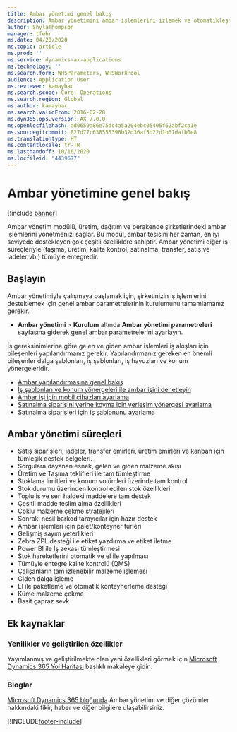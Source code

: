 ```yaml
---
title: Ambar yönetimi genel bakış
description: Ambar yönetimini ambar işlemlerini izlemek ve otomatikleştirmek için kullanın.
author: ShylaThompson
manager: tfehr
ms.date: 04/20/2020
ms.topic: article
ms.prod: ''
ms.service: dynamics-ax-applications
ms.technology: ''
ms.search.form: WHSParameters, WHSWorkPool
audience: Application User
ms.reviewer: kamaybac
ms.search.scope: Core, Operations
ms.search.region: Global
ms.author: kamaybac
ms.search.validFrom: 2016-02-28
ms.dyn365.ops.version: AX 7.0.0
ms.openlocfilehash: ad0659a86e75dc4a5a204ebc05405f62abf2ca1e
ms.sourcegitcommit: 827d77c638555396b32d36af5d22d1b61dafb0e8
ms.translationtype: HT
ms.contentlocale: tr-TR
ms.lasthandoff: 10/16/2020
ms.locfileid: "4439677"
---
```

# <a name="warehouse-management-overview"></a>Ambar yönetimine genel bakış

[!include [banner](../includes/banner.md)]

Ambar yönetim modülü, üretim, dağıtım ve perakende şirketlerindeki ambar işlemlerini yönetmenizi sağlar. Bu modül, ambar tesisini her zaman, en iyi seviyede destekleyen çok çeşitli özelliklere sahiptir. Ambar yönetimi diğer iş süreçleriyle (taşıma, üretim, kalite kontrol, satınalma, transfer, satış ve iadeler vb.) tümüyle entegredir.

## <a name="get-started"></a>Başlayın
Ambar yönetimiyle çalışmaya başlamak için, şirketinizin iş işlemlerini desteklemek için genel ambar parametrelerinin kurulumunu tamamlamanız gerekir.

- **Ambar yönetimi** > **Kurulum** altında **Ambar yönetimi parametreleri** sayfasına giderek genel ambar parametrelerini ayarlayın.

İş gereksinimlerine göre gelen ve giden ambar işlemleri iş akışları için bileşenleri yapılandırmanız gerekir. Yapılandırmanız gereken en önemli bileşenler dalga şablonları, iş şablonları, iş havuzları ve konum yönergeleridir.

- [Ambar yapılandırmasına genel bakış](warehouse-configuration.md)
- [İş şablonları ve konum yönergeleri ile ambar işini denetleyin](control-warehouse-location-directives.md)
- [Ambar işi için mobil cihazları ayarlama](configure-mobile-devices-warehouse.md)
- [Satınalma siparişini yerine koyma için yerleşim yönergesi ayarlama](../transportation/tasks/set-up-location-directive-purchase-order-put-away.md)
- [Satınalma siparişleri için iş şablonunu ayarlama](./tasks/set-up-work-template-purchase-orders.md)

## <a name="warehouse-management-processes"></a>Ambar yönetimi süreçleri
- Satış siparişleri, iadeler, transfer emirleri, üretim emirleri ve kanban için tümleşik destek belgeleri.  
- Sorgulara dayanan esnek, gelen ve giden malzeme akışı
- Üretim ve Taşıma teklifleri ile tam tümleştirme
- Stoklama limitleri ve konum volümleri üzerinde tam kontrol
- Stok durumu üzerinden kontrol edilen stok özellikleri
- Toplu iş ve seri haldeki maddelere tam destek
- Çeşitli madde teslim alma özellikleri
- Çoklu malzeme çekme stratejileri
- Sonraki nesil barkod tarayıcılar için hazır destek
- Ambar işlemleri için palet/konteyner türleri
- Gelişmiş sayım yeterlikleri
- Zebra ZPL desteği ile etiket yazdırma ve etiket iletme
- Power BI ile İş zekası tümleştirmesi
- Stok hareketlerini otomatik ve el ile yapılması
- Tümüyle entegre kalite kontrolü (QMS)
- Çalışanların tam izlenebilir malzeme işlemesi
- Giden dalga işleme
- El ile paketleme ve otomatik konteynerleme desteği
- Küme malzeme çekme
- Basit çapraz sevk

## <a name="additional-resources"></a>Ek kaynaklar
### <a name="whats-new-and-in-development"></a>Yenilikler ve geliştirilen özellikler
Yayımlanmış ve geliştirilmekte olan yeni özellikleri görmek için [Microsoft Dynamics 365 Yol Haritası](https://roadmap.dynamics.com/) başlıklı makaleye gidin.

### <a name="blogs"></a>Bloglar
[Microsoft Dynamics 365 bloğunda](https://community.dynamics.com/b/msftdynamicsblog) Ambar yönetimi ve diğer çözümler hakkındaki fikir, haber ve diğer bilgilere ulaşabilirsiniz.


 



[!INCLUDE[footer-include](../../includes/footer-banner.md)]